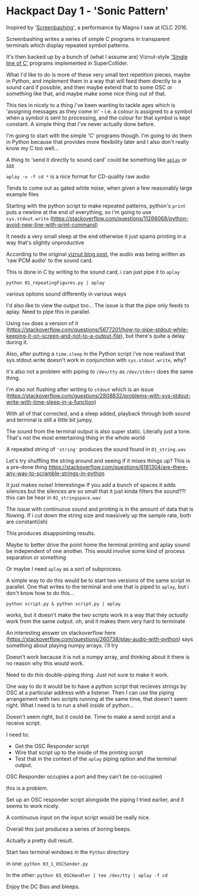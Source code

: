 # Hackpact Day 1 - 'Sonic Pattern'

Inspired by '[Screenbashing](https://vimeo.com/148626379)', a performance by Magno I saw at ICLC 2016.

Screenbashing writes a series of simple C programs in transparent terminals which display repeated symbol patterns.

It's then backed up by a bunch of (what I assume are) Viznut-style ['Single line of C'](https://www.youtube.com/watch?v=L9KLnN0GczI) programs implemented in SuperCollider.

What I'd like to do is more of these very small text repetition pieces, maybe in Python, and implement them in a way that will feed them directly to a sound card if possible, and then maybe extend that to some OSC or something like that, and maybe make some nice thing out of that.

This ties in nicely to a thing i've been wanting to tackle ages which is 'assigning messages as they come in' - i.e. a colour is assigned to a symbol when a symbol is sent to processing, and the colour for that symbol is kept constant. A simple thing that I've never actually done before.

I'm going to start with the simple 'C' programs though. I'm going to do them in Python because that provides more flexibility later and I also don't really know my C too well...

A thing to 'send it directly to sound card' could be something like [`aplay`](https://linux.die.net/man/1/aplay) or [`sox`](http://sox.sourceforge.net/)

`aplay -v -f cd *` is a nice format for CD-quality raw audio

Tends to come out as gated white noise, when given a few reasonably large example files

Starting with the python script to make repeated patterns, python's `print` puts a newline at the end of everything, so i'm going to use `sys.stdout.write` (https://stackoverflow.com/questions/11266068/python-avoid-new-line-with-print-command)

It needs a very small sleep at the end otherwise it just spams printing in a way that's slightly unproductive

According to the original [viznut blog post](https://countercomplex.blogspot.co.uk/2011/10/algorithmic-symphonies-from-one-line-of.html), the audio was being written as 'raw PCM audio' to the sound card.

This is done in C by writing to the sound card, i can just pipe it to `aplay`

`python 01_repeatingFigures.py | aplay`

various options sound differently in various ways

I'd also like to view the output too... The issue is that the pipe only feeds to aplay. Need to pipe this in parallel.

Using `tee` does a version of it (https://stackoverflow.com/questions/5677201/how-to-pipe-stdout-while-keeping-it-on-screen-and-not-to-a-output-file), but there's quite a delay during it.

Also, after putting a `time.sleep` in the Python script i've now realised that sys.stdout.write doesn't work in conjunction with `sys.stdout.write`, why?

it's also not a problem with piping to `/dev/tty` as `/dev/stderr` does the same thing.

I'm also not flushing after writing to `stdout` which is an issue (https://stackoverflow.com/questions/2808832/problems-with-sys-stdout-write-with-time-sleep-in-a-function)

With all of that corrected, and a sleep added, playback through both sound and terminal is still a little bit jumpy.

The sound from the terminal output is also super static. Literally just a tone. That's not the most entertaining thing in the whole world

A repeated string of `'string'` produces the sound found in `01_string.wav`

Let's try shuffling the string around and seeing if it mixes things up? This is a pre-done thing https://stackoverflow.com/questions/6181304/are-there-any-way-to-scramble-strings-in-python

It just makes noise! Interestingw
If you add a bunch of spaces it adds silences but the silences are so small that it just kinda filters the sound??! this can be hear in `02_stringspace.wav`

The issue with continuous sound and printing is in the amount of data that is flowing. If i cut down the string size and massively up the sample rate, both are constant(ish)

This produces disappointing results.

Maybe to better drive the point home the terminal printing and aplay sound be independent of one another. This would involve some kind of process separation or something

Or maybe I need `aplay` as a sort of subprocess.

A simple way to do this would be to start two versions of the same script in parallel. One that writes to the terminal and one that is piped to `aplay`, but i don't know how to do this...

`python script.py & python script.py | aplay`

works, but it doesn't make the two scripts work in a way that they _actually_ work from the same output. oh, and it makes them very hard to terminate

An interesting answer on stackoverflow here (https://stackoverflow.com/questions/260738/play-audio-with-python) says something about playing numpy arrays. i'll try

Doesn't work because it is not a numpy array, and thinking about it there is no reason why this _would_ work.

Need to do this double-piping thing. Just not sure to make it work.

One way to do it would be to have a python script that recieves strings by OSC at a particular address with a listener. Then I can use the piping arrangement with two scripts running at the same time, that doesn't seem right. What I need is to run a shell _inside_ of python...

Doesn't seem right, but it could be. Time to make a send script and a receive script.

I need to:
- Get the OSC Responder script
- Wire that script up to the inside of the printing script
- Test that in the context of the `aplay` piping option and the terminal output.

OSC Responder occupies a port and they can't be co-occupied

this is a problem.

Set up an OSC responder script alongside the piping I tried earlier, and it seems to work nicely.

A continuous input on the input script would be really nice.

Overall this just produces a series of boring beeps.

Actually a pretty dull result.

Start two terminal windows in the `Python` directory

in one: `python 03_1_OSCSender.py`

In the other: `python 03_OSCHandler | tee /dev/tty | aplay -f cd`

Enjoy the DC Bias and bleeps.
